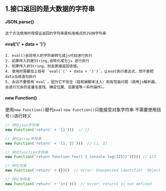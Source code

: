 ## 1.接口返回的是大数据的字符串
#### JSON.parse()
	这个方法使用时得保证返回的字符串是标准格式的JSON字符串
#### eval('(' + data + ')')

	1. eval()会将传入的字符串转化成js代码进行执行
	2. 如果传入的是String,会转化成为js 进行执行
	3. 如果传入非String，则会直接返回该值。
	4. 使用时需要加上括号 `eval('(' + data + ')')`，让eval执行表达式，而不是把data当成语句执行
	5. 永远不要使用`eval`，因为它不安全（容易被脚本注入）和有性能问题（调用js解析器，会进行冗余的变量名查找、确定位置、设置值等一系列操作）。
#### new Function()
使用`new Function()`替代`eval` 
`new Function()`只能接受对象字符串
不需要使用括号`()`进行转义
```javascript
// 转化json字符串
new Function('return' + '{}')()  // {}

// 转化array字符串
new Function('return' + '[1, 2]')()  // [1, 2]

// 转化function字符串
new Function("return function foo() { console.log(123)}")()() // 123

// 转化对象
new Function('return' + {})()  // error: Unexpected identifier 'Object'

// 转化字符串
new Function('return' + '1+1')()  // error: return1 is not defined
```
